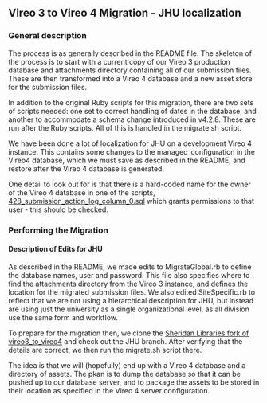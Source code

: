 ## Vireo 3 to Vireo 4 Migration - JHU localization
### General description

The process is as generally described in the README file. The skeleton of the process is to start with a current copy of 
our Vireo 3 production database and attachments directory containing all of our submission files. These are then 
transformed into a Vireo 4 database and a new asset store for the submission files.

In addition to the original Ruby scripts for this migration, there are two sets of scripts needed: one set to correct 
handling of dates in the database, and another to accommodate a schema change introduced in v4.2.8. These are run after
the Ruby scripts. All of this is handled in the migrate.sh script.

We have been done a lot of localization for JHU on a development Vireo 4 instance. This contains some changes to the 
managed_configuration in the Vireo4 database, which we must save as described in the README, and restore after the Vireo
4 database is generated.

One detail to look out for is that there is a hard-coded name for the owner of the Vireo 4 database in one of the scripts,
[428_submission_action_log_column_0.sql](428SchemaChangeSql/428_submission_action_log_column_0.sql) which grants 
permissions to that user - this should be checked.

### Performing the Migration
#### Description of Edits for JHU
As described in the README, we made edits to MigrateGlobal.rb to define the database names, user and password. This file
also specifies where to find the attachments directory from the Vireo 3 instance, and defines the location for the 
migrated submission files. We also edited SiteSpecific.rb to reflect that we are not using a hierarchical description 
for JHU, but instead are using just the university as a single organizational level, as all division use the same 
form and workflow.

To prepare for the migration then, we clone the [Sheridan Libraries fork of vireo3_to_vireo4](https://github.com/jhu-sheridan-libraries/vireo3_to_vireo4) 
and check out the JHU branch. After verifying that the details are correct, we then run the migrate.sh script there.

The idea is that we will (hopefully) end up with a Vireo 4 database and a directory of assets. The pkan is to dump the database
so that it can be pushed up to our database server, and to package the assets to be stored in their location as specified in the Vireo 4
server configuration.

